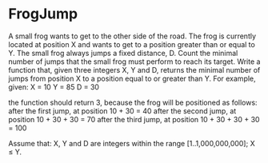 FrogJump
========

A small frog wants to get to the other side of the road. The frog is currently located at position X and wants to get to a position greater than or equal to Y. The small frog always jumps a fixed distance, D.
Count the minimal number of jumps that the small frog must perform to reach its target.
Write a function that, given three integers X, Y and D, returns the minimal number of jumps from position X to a position equal to or greater than Y.
For example, given:
  X = 10
  Y = 85
  D = 30
  
the function should return 3, because the frog will be positioned as follows:
after the first jump, at position 10 + 30 = 40
after the second jump, at position 10 + 30 + 30 = 70
after the third jump, at position 10 + 30 + 30 + 30 = 100

Assume that:
X, Y and D are integers within the range [1..1,000,000,000];
X ≤ Y.
